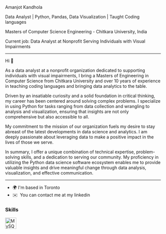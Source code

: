 

Amanjot Kandhola

Data Analyst | Python, Pandas, Data Visualization | Taught Coding languages

Masters of Computer Science Engineering - Chitkara University, India

Current job: Data Analyst at Nonprofit Serving Individuals with Visual Impairments

----------
Hi 👋 

As a data analyst at a nonprofit organization dedicated to supporting individuals with visual impairments, I bring a Masters of Engineering in Computer Science from Chitkara University and over 10 years of experience in teaching coding languages and bringing data analytics to the table.

Driven by an insatiable curiosity and a solid foundation in critical thinking, my career has been centered around solving complex problems. I specialize in using Python for tasks ranging from data collection and wrangling to analysis and visualization, ensuring that insights are not only comprehensive but also accessible to all.

My commitment to the mission of our organization fuels my desire to stay abreast of the latest developments in data science and analytics. I am deeply passionate about leveraging data to make a positive impact in the lives of those we serve.

In summary, I offer a unique combination of technical expertise, problem-solving skills, and a dedication to serving our community. My proficiency in utilizing the Python data science software ecosystem enables me to provide valuable insights and drive meaningful change through data analysis, visualization, and effective communication.

------------

* 🌍 I'm based in Toronto
* ✉️  You can contact me at my linkedin
### Skills


<p align="left">
<a href="https://www.mysql.com/" target="_blank" rel="noreferrer"><img src="https://raw.githubusercontent.com/danielcranney/readme-generator/main/public/icons/skills/mysql-colored.svg" width="36" height="36" alt="MySQL" /></a>
</p>
